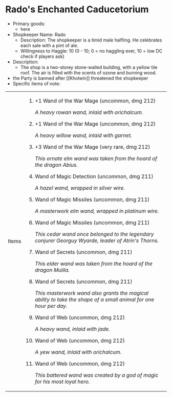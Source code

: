 # Rado's Enchanted Caducetorium
- Primary goods:
    - here
- Shopkeeper Name: Rado
    - Description: The shopkeeper is a timid male halfling. He celebrates each sale with a pint of ale.
    - Willingness to Haggle: 10 (0 - 10; 0 = no haggling ever, 10 = low DC check if players ask)
- Description:
    - The shop is a two-storey stone-walled building, with a yellow tile roof. The air is filled with the scents of ozone and burning wood.
- the Party is banned after [[Kholwin]] threatened the shopkeeper
- Specific items of note:
<table class="stats">
  <tbody>
  <tr class="section">
    <td id="new_items" class="section_title">Items</td>
    <td id="items" class="value"><ol><li>+1 Wand of the War Mage (uncommon, dmg 212)<p><i>A heavy rowan wand, inlaid with orichalcum.</i></p></li><li>+1 Wand of the War Mage (uncommon, dmg 212)<p><i>A heavy willow wand, inlaid with garnet.</i></p></li><li>+3 Wand of the War Mage (very rare, dmg 212)<p><i>This ornate elm wand was taken from the hoard of the dragon Abius.</i></p></li><li>Wand of Magic Detection (uncommon, dmg 211)<p><i>A hazel wand, wrapped in silver wire.</i></p></li><li>Wand of Magic Missiles (uncommon, dmg 211)<p><i>A masterwork elm wand, wrapped in platinum wire.</i></p></li><li>Wand of Magic Missiles (uncommon, dmg 211)<p><i>This cedar wand once belonged to the legendary conjurer Georguy Wyarde, leader of Atrin's Thorns.</i></p></li><li>Wand of Secrets (uncommon, dmg 211)<p><i>This elder wand was taken from the hoard of the dragon Mulila.</i></p></li><li>Wand of Secrets (uncommon, dmg 211)<p><i>This masterwork wand also grants the magical ability to take the shape of a small animal for one hour per day.</i></p></li><li>Wand of Web (uncommon, dmg 212)<p><i>A heavy wand, inlaid with jade.</i></p></li><li>Wand of Web (uncommon, dmg 212)<p><i>A yew wand, inlaid with orichalcum.</i></p></li><li>Wand of Web (uncommon, dmg 212)<p><i>This battered wand was created by a god of magic for his most loyal hero.</i></p></li></ol></td>
  </tr>
</tbody></table>


